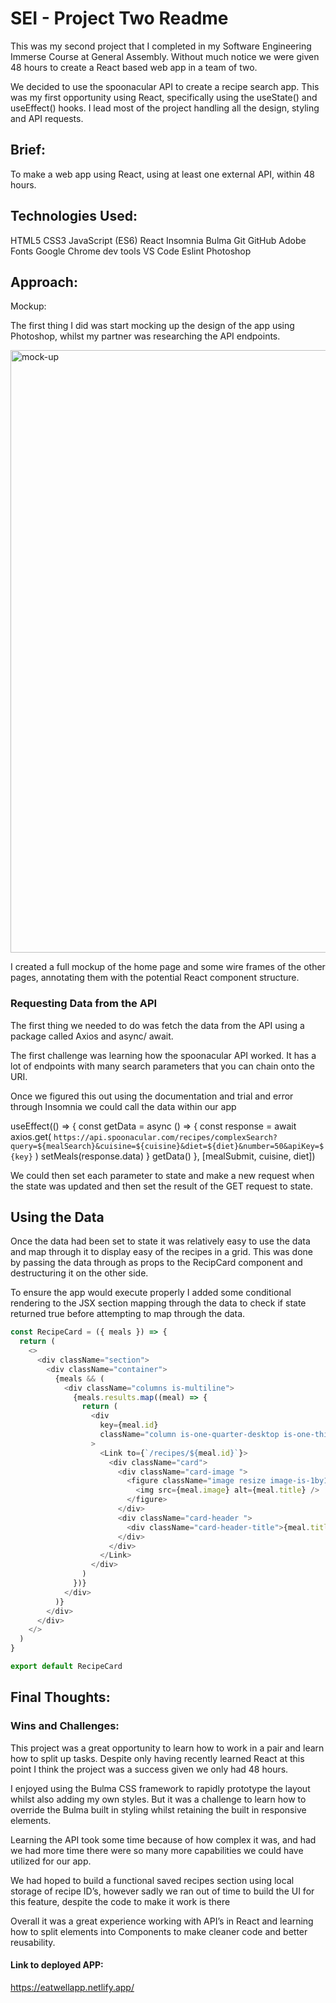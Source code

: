 # SEI - Project Two Readme

This was my second project that I completed in my Software Engineering Immerse Course at General Assembly. Without much notice we were given 48 hours to create a React based web app in a team of two.

We decided to use the spoonacular API to create a recipe search app. This was my first opportunity using React, specifically using the useState() and useEffect() hooks. I lead most of the project handling all the design, styling and API requests.

## Brief:

To make a web app using React, using at least one external API, within 48 hours.

## Technologies Used:

HTML5 CSS3 JavaScript (ES6) React Insomnia Bulma Git GitHub Adobe Fonts Google Chrome dev tools VS Code Eslint Photoshop

## Approach:

Mockup:

The first thing I did was start mocking up the design of the app using Photoshop, whilst my partner was researching the API endpoints.

<img width="964" alt="mock-up" src="https://lh6.googleusercontent.com/hU9CIz3HGNxVAVc9cmhOqTFKZD0sksjW6_X89zLItPu-KqThXrJw4JwnpX_aOWSX71nNuGPy7WMOsVCyZRGmjwg4mjb4KwGqbnOir--v">

I created a full mockup of the home page and some wire frames of the other pages, annotating them with the potential React component structure.

### Requesting Data from the API

The first thing we needed to do was fetch the data from the API using a package called Axios and async/ await.

The first challenge was learning how the spoonacular API worked. It has a lot of endpoints with many search parameters that you can chain onto the URI.

Once we figured this out using the documentation and trial and error through Insomnia we could call the data within our app

useEffect(() => { const getData = async () => { const response = await axios.get( `https://api.spoonacular.com/recipes/complexSearch?query=${mealSearch}&cuisine=${cuisine}&diet=${diet}&number=50&apiKey=${key}` ) setMeals(response.data) } getData() }, [mealSubmit, cuisine, diet])

We could then set each parameter to state and make a new request when the state was updated and then set the result of the GET request to state.

## Using the Data

Once the data had been set to state it was relatively easy to use the data and map through it to display easy of the recipes in a grid. This was done by passing the data through as props to the RecipCard component and destructuring it on the other side.

To ensure the app would execute properly I added some conditional rendering to the JSX section mapping through the data to check if state returned true before attempting to map through the data.

```javascript
const RecipeCard = ({ meals }) => {
  return (
    <>
      <div className="section">
        <div className="container">
          {meals && (
            <div className="columns is-multiline">
              {meals.results.map((meal) => {
                return (
                  <div
                    key={meal.id}
                    className="column is-one-quarter-desktop is-one-third-tablet"
                  >
                    <Link to={`/recipes/${meal.id}`}>
                      <div className="card">
                        <div className="card-image ">
                          <figure className="image resize image-is-1by1">
                            <img src={meal.image} alt={meal.title} />
                          </figure>
                        </div>
                        <div className="card-header ">
                          <div className="card-header-title">{meal.title}</div>
                        </div>
                      </div>
                    </Link>
                  </div>
                )
              })}
            </div>
          )}
        </div>
      </div>
    </>
  )
}

export default RecipeCard
```

## Final Thoughts:

### Wins and Challenges:

This project was a great opportunity to learn how to work in a pair and learn how to split up tasks. Despite only having recently learned React at this point I think the project was a success given we only had 48 hours.

I enjoyed using the Bulma CSS framework to rapidly prototype the layout whilst also adding my own styles. But it was a challenge to learn how to override the Bulma built in styling whilst retaining the built in responsive elements.

Learning the API took some time because of how complex it was, and had we had more time there were so many more capabilities we could have utilized for our app.

We had hoped to build a functional saved recipes section using local storage of recipe ID’s, however sadly we ran out of time to build the UI for this feature, despite the code to make it work is there

Overall it was a great experience working with API’s in React and learning how to split elements into Components to make cleaner code and better reusability.

#### Link to deployed APP:

https://eatwellapp.netlify.app/
